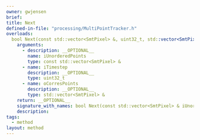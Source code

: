 ```yaml
---
owner: gwjensen
brief:
title: Next
defined-in-file: "processing/MultiPointTracker.h"
overloads:
  bool Next(const std::vector<SmtPixel> &, uint32_t, std::vector<SmtPixel> &):
    arguments:
      - description: __OPTIONAL__
        name: iUnorderedPoints
        type: const std::vector<SmtPixel> &
      - name: iTimestep
        description: __OPTIONAL__
        type: uint32_t
      - name: oCorresPoints
        description: __OPTIONAL__
        type: std::vector<SmtPixel> &
    return: __OPTIONAL__
    signature_with_names: bool Next(const std::vector<SmtPixel> & iUnorderedPoints, uint32_t iTimestep, std::vector<SmtPixel> & oCorresPoints)
    description:
tags:
  - method
layout: method
---
```

